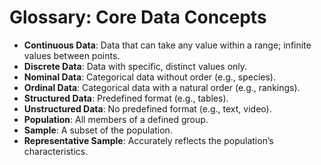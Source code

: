 # Glossary: Core Data Concepts

- **Continuous Data**: Data that can take any value within a range; infinite values between points.
- **Discrete Data**: Data with specific, distinct values only.
- **Nominal Data**: Categorical data without order (e.g., species).
- **Ordinal Data**: Categorical data with a natural order (e.g., rankings).
- **Structured Data**: Predefined format (e.g., tables).
- **Unstructured Data**: No predefined format (e.g., text, video).
- **Population**: All members of a defined group.
- **Sample**: A subset of the population.
- **Representative Sample**: Accurately reflects the population’s characteristics.
